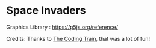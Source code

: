 # Space Invaders

Graphics Library : https://p5js.org/reference/

Credits: Thanks to [The Coding Train](https://www.youtube.com/watch?v=biN3v3ef-Y0), that was a lot of fun!

